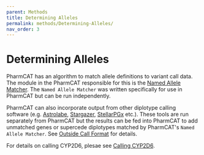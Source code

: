 ```yaml
---
parent: Methods
title: Determining Alleles
permalink: methods/Determining-Alleles/
nav_order: 3
---
```

# Determining Alleles

PharmCAT has an algorithm to match allele definitions to variant call data. The module in the PharmCAT responsible for this is the [Named Allele Matcher](/methods/NamedAlleleMatcher-101). The `Named Allele Matcher` was written specifically for use in PharmCAT but can be run independently.

PharmCAT can also incorporate output from other diplotype calling software (e.g. [Astrolabe](https://www.childrensmercy.org/childrens-mercy-research-institute/research-areas/genomic-medicine-center/data-and-software-resources/), [Stargazer](https://stargazer.gs.washington.edu/stargazerweb/index.html), [StellarPGx](https://github.com/SBIMB/StellarPGx) etc.). These tools are run separately from PharmCAT but the results can be fed into PharmCAT to add unmatched genes or supercede diplotypes matched by PharmCAT's `Named Allele Matcher`. See [Outside Call Format](/specifications/Outside-Call-Format) for details.

For details on calling CYP2D6, plesae see [Calling CYP2D6](/using/Calling-CYP2D6).
